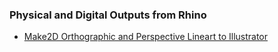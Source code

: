 ### Physical and Digital Outputs from Rhino

- [Make2D Orthographic and Perspective Lineart to Illustrator](make2d.md)
